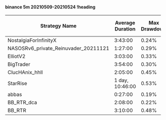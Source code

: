 #### binance 5m 20210509-20210524 !heading
| Strategy Name                        | Average Duration | Max Drawdown | Average Profit | Cum Profit | Tot Profit USDT | Trade Count | Win Rate |
| ------------------------------------ | ---------------- | ------------ | -------------- | ---------- | --------------- | ----------- | -------- |
| NostalgiaForInfinityX                | 3:43:00          | 0.24%        | 1.20%          | 139.13%    | 3.99            | 116         | 94.83%   |
| NASOSRv6_private_Reinuvader_20211121 | 1:27:00          | 0.29%        | 0.46%          | 120.74%    | 13.5            | 261         | 83.14%   |
| ElliotV2                             | 3:03:00          | 0.33%        | 0.32%          | 109.37%    | 12.24           | 338         | 82.54%   |
| BigTrader                            | 3:54:00          | 0.30%        | 0.62%          | 58.01%     | 13.19           | 93          | 92.47%   |
| ClucHAnix_hhll                       | 2:05:00          | 0.45%        | -0.29%         | -109.01%   | -23.54          | 374         | 81.02%   |
| StarRise                             | 1 day, 10:46:00  | 0.53%        | -5.07%         | -228.14%   | -47.63          | 45          | 88.89%   |
| abbas                                | 0:27:00          | 0.19%        | 0.12%          | 176.27%    | 36.54           | 1511        | 79.22%   |
| BB_RTR_dca                           | 2:08:00          | 0.22%        | 1.49%          | 356.37%    | -1.71           | 239         | 92.89%   |
| BB_RTR                               | 3:10:00          | 0.48%        | -0.40%         | -75.63%    | -20.89          | 189         | 82.01%   |